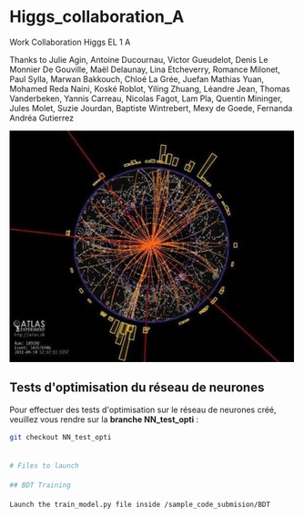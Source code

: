 # Higgs_collaboration_A
Work Collaboration Higgs EL 1 A<br>

Thanks to Julie Agin, Antoine Ducournau, Victor Gueudelot,
Denis Le Monnier De Gouville, Maël Delaunay, Lina
Etcheverry, Romance Milonet, Paul Sylla, Marwan
Bakkouch, Chloé La Grée, Juefan Mathias Yuan,
Mohamed Reda Naini, Koské Roblot, Yiling Zhuang,
Léandre Jean, Thomas Vanderbeken, Yannis Carreau,
Nicolas Fagot, Lam Pla, Quentin Mininger, Jules
Molet, Suzie Jourdan, Baptiste Wintrebert, Mexy de
Goede, Fernanda Andréa Gutierrez


![Higgs Bosons](image_presentation.jpg)


## Tests d'optimisation du réseau de neurones

Pour effectuer des tests d'optimisation sur le réseau de neurones créé, veuillez vous rendre sur la **branche NN_test_opti** :

```bash
git checkout NN_test_opti


# Files to launch

## BDT Training

Launch the train_model.py file inside /sample_code_submision/BDT

